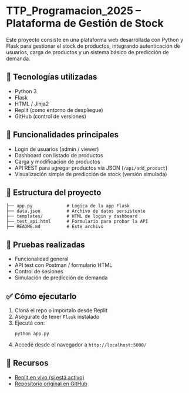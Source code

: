 # TTP_Programacion_2025 – Plataforma de Gestión de Stock

Este proyecto consiste en una plataforma web desarrollada con Python y Flask para gestionar el stock de productos, integrando autenticación de usuarios, carga de productos y un sistema básico de predicción de demanda.

## 🔧 Tecnologías utilizadas

- Python 3
- Flask
- HTML / Jinja2
- Replit (como entorno de despliegue)
- GitHub (control de versiones)

## 🚀 Funcionalidades principales

- Login de usuarios (admin / viewer)
- Dashboard con listado de productos
- Carga y modificación de productos
- API REST para agregar productos vía JSON (`/api/add_product`)
- Visualización simple de predicción de stock (versión simulada)

## 📂 Estructura del proyecto

```
├── app.py             # Lógica de la app Flask
├── data.json          # Archivo de datos persistente
├── templates/         # HTML de login y dashboard
├── test_api.html      # Formulario para probar la API
├── README.md          # Este archivo
```

## 🧪 Pruebas realizadas

- Funcionalidad general
- API test con Postman / formulario HTML
- Control de sesiones
- Simulación de predicción de demanda

## ✅ Cómo ejecutarlo

1. Cloná el repo o importalo desde Replit
2. Asegurate de tener `Flask` instalado
3. Ejecutá con:
   ```
   python app.py
   ```
4. Accedé desde el navegador a `http://localhost:5000/`

## 🔗 Recursos

- [Replit en vivo (si está activo)](https://replit.com/@rubenalejandron/stock-predictor-app-1)
- [Repositorio original en GitHub](https://github.com/ale2016NO/TTP_Programacion_2025)
